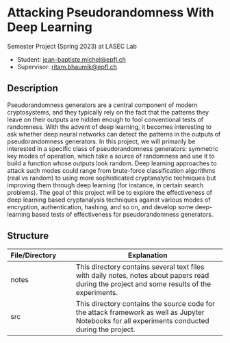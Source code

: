 # Attacking Pseudorandomness With Deep Learning

Semester Project (Spring 2023) at LASEC Lab

- Student: jean-baptiste.michel@epfl.ch
- Supervisor: ritam.bhaumik@epfl.ch

## Description

Pseudorandomness generators are a central component of modern cryptosystems, and they typically rely on the fact that the patterns they leave on their outputs are hidden enough to fool conventional tests of randomness. With the advent of deep learning, it becomes interesting to ask whether deep neural networks can detect the patterns in the outputs of pseudorandomness generators. In this project, we will primarily be interested in a specific class of pseudorandomness generators: symmetric key modes of operation, which take a source of randomness and use it to build a function whose outputs look random. Deep learning approaches to attack such modes could range from brute-force classification algorithms (real vs random) to using more sophisticated cryptanalytic techniques but improving them through deep learning (for instance, in certain search problems). The goal of this project will be to explore the effectiveness of deep learning based cryptanalysis techniques against various modes of encryption, authentication, hashing, and so on, and develop some deep-learning based tests of effectiveness for pseudorandomness generators.

## Structure

| File/Directory&nbsp;&nbsp;&nbsp;&nbsp;&nbsp;&nbsp;&nbsp; | Explanation                                                                                                                                                  |
|----------------------------------------------------------|--------------------------------------------------------------------------------------------------------------------------------------------------------------|
| notes | This directory contains several text files with daily notes, notes about papers read during the project and some results of the experiments. |
| src | This directory contains the source code for the attack framework as well as Jupyter Notebooks for all experiments conducted during the project. |

